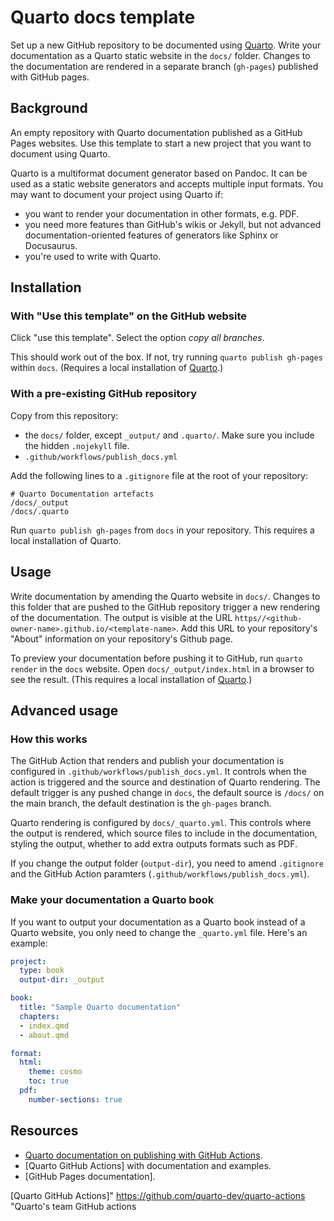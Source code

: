 # Quarto docs template

Set up a new GitHub repository to be documented using [Quarto]. 
Write your documentation as a Quarto static website in the `docs/` folder. Changes to the documentation are rendered in a separate branch (`gh-pages`) published with GitHub pages.

## Background 

An empty repository with Quarto documentation published
as a GitHub Pages websites. Use this template to start
a new project that you want to document using Quarto.

Quarto is a multiformat document generator based on 
Pandoc. It can be used as a static website generators
and accepts multiple input formats. You may want to
document your project using Quarto if:

- you want to render your documentation in other formats, 
  e.g. PDF.
- you need more features than GitHub's wikis or Jekyll,
  but not advanced documentation-oriented features of 
  generators like Sphinx or Docusaurus.
- you're used to write with Quarto. 

## Installation

### With "Use this template" on the GitHub website

Click "use this template". Select the option *copy all branches*. 

This should work out of the box. If not, try running
`quarto publish gh-pages` within `docs`. (Requires a
local installation of [Quarto].)

### With a pre-existing GitHub repository

Copy from this repository:

- the `docs/` folder, except `_output/` and `.quarto/`. Make sure you include the hidden `.nojekyll` file.
- `.github/workflows/publish_docs.yml`

Add the following lines to a `.gitignore` file at the root
of your repository:

```
# Quarto Documentation artefacts
/docs/_output
/docs/.quarto
```

Run `quarto publish gh-pages` from `docs` in your 
repository. This requires a local installation
of Quarto. 

## Usage

Write documentation by amending the Quarto website in `docs/`. Changes to this folder that are pushed to the GitHub
repository trigger a new rendering of the documentation.
The output is visible at the URL
`https//<github-owner-name>.github.io/<template-name>`.
Add this URL to your repository's "About" information
on your repository's Github page. 

To preview your documentation before pushing it to 
GitHub, run `quarto render` in the `docs` website.
Open `docs/_output/index.html` in a browser to
see the result. (This requires a local installation
of [Quarto].)

## Advanced usage

### How this works

The GitHub Action that renders and publish your 
documentation is configured in 
`.github/workflows/publish_docs.yml`. It controls
when the action is triggered and the source 
and destination of Quarto rendering. The default
trigger is any pushed change in `docs`, the default
source is `/docs/` on the main branch, the default
destination is the `gh-pages` branch. 

Quarto rendering is configured by `docs/_quarto.yml`.
This controls where the output is rendered, which
source files to include in the documentation, 
styling the output,
whether to add extra outputs formats such as PDF.

If you change the output folder (`output-dir`), 
you need to amend `.gitignore` and the GitHub
Action paramters (`.github/workflows/publish_docs.yml`).

### Make your documentation a Quarto book

If you want to output your documentation as a Quarto
book instead of a Quarto website, you only need
to change the `_quarto.yml` file. Here's an example:

``` yaml
project:
  type: book
  output-dir: _output

book:
  title: "Sample Quarto documentation"
  chapters:
  - index.qmd
  - about.qmd

format:
  html:
    theme: cosmo
    toc: true
  pdf:
    number-sections: true
```

## Resources

* [Quarto documentation on publishing with GitHub Actions](https://quarto.org/docs/publishing/github-pages.html#github-action).
* [Quarto GitHub Actions] with documentation and examples.
* [GitHub Pages documentation].

[Quarto]: https://quarto.org "Quarto website"
[Quarto guide]: https://quarto.org/docs/guide/ "Quarto guide"
[GitHub Pages]: https://docs.github.com/en/pages "GitHub pages documentation"
[Quarto GitHub Actions]" https://github.com/quarto-dev/quarto-actions "Quarto's team GitHub actions